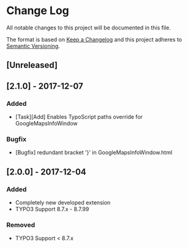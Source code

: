 # Change Log
All notable changes to this project will be documented in this file.

The format is based on [Keep a Changelog](http://keepachangelog.com/en/1.0.0/)
and this project adheres to [Semantic Versioning](http://semver.org/spec/v2.0.0.html).

## [Unreleased]

## [2.1.0] - 2017-12-07
### Added
- [Task][Add] Enables TypoScript paths override for GoogleMapsInfoWindow

### Bugfix
- [Bugfix] redundant bracket '}' in GoogleMapsInfoWindow.html

## [2.0.0] - 2017-12-04
### Added
- Completely new developed extension
- TYPO3 Support 8.7.x - 8.7.99

### Removed
- TYPO3 Support < 8.7.x

